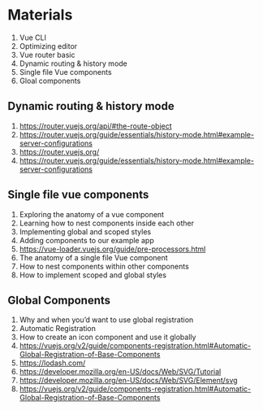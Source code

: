 # Materials

  1. Vue CLI
  2. Optimizing editor
  3. Vue router basic
  4. Dynamic routing & history mode
  5. Single file Vue components
  6. Gloal components

## Dynamic routing & history mode

  1. https://router.vuejs.org/api/#the-route-object
  2. https://router.vuejs.org/guide/essentials/history-mode.html#example-server-configurations
  3. https://router.vuejs.org/
  4. https://router.vuejs.org/guide/essentials/history-mode.html#example-server-configurations

## Single file vue components

  1. Exploring the anatomy of a vue component
  2. Learning how to nest components inside each other
  3. Implementing global and scoped styles
  4. Adding components to our example app
  5. https://vue-loader.vuejs.org/guide/pre-processors.html
  6. The anatomy of a single file Vue component
  7. How to nest components within other components
  8. How to implement scoped and global styles

## Global Components

  1. Why and when you’d want to use global registration
  2. Automatic Registration
  3. How to create an icon component and use it globally
  4. https://vuejs.org/v2/guide/components-registration.html#Automatic-Global-Registration-of-Base-Components
  5. https://lodash.com/
  6. https://developer.mozilla.org/en-US/docs/Web/SVG/Tutorial
  7. https://developer.mozilla.org/en-US/docs/Web/SVG/Element/svg
  8. https://vuejs.org/v2/guide/components-registration.html#Automatic-Global-Registration-of-Base-Components
